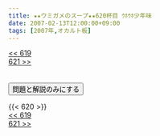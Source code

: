 ```yaml
---
title: ★★ウミガメのスープ★★620杯目 ｳﾎｳﾎ少年味
date: 2007-02-13T12:00:00+09:00
tags: [2007年,オカルト板]
---
```

<div class="th_left"><a href="../619"><< 619</a></div>
<div class="th_right"><a href="../621">621 >></a></div>
<br><br>
<script src="../../js/cupsoup.js"></script>
<form>
<input type="button" value="問題と解説のみにする" onClick="toggleCupsoup()">
</form>
{{< 620 >}}
<div class="th_left"><a href="../619"><< 619</a></div>
<div class="th_right"><a href="../621">621 >></a></div>